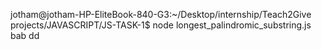 


jotham@jotham-HP-EliteBook-840-G3:~/Desktop/internship/Teach2Give projects/JAVASCRIPT/JS-TASK-1$ node  longest_palindromic_substring.js
bab
dd